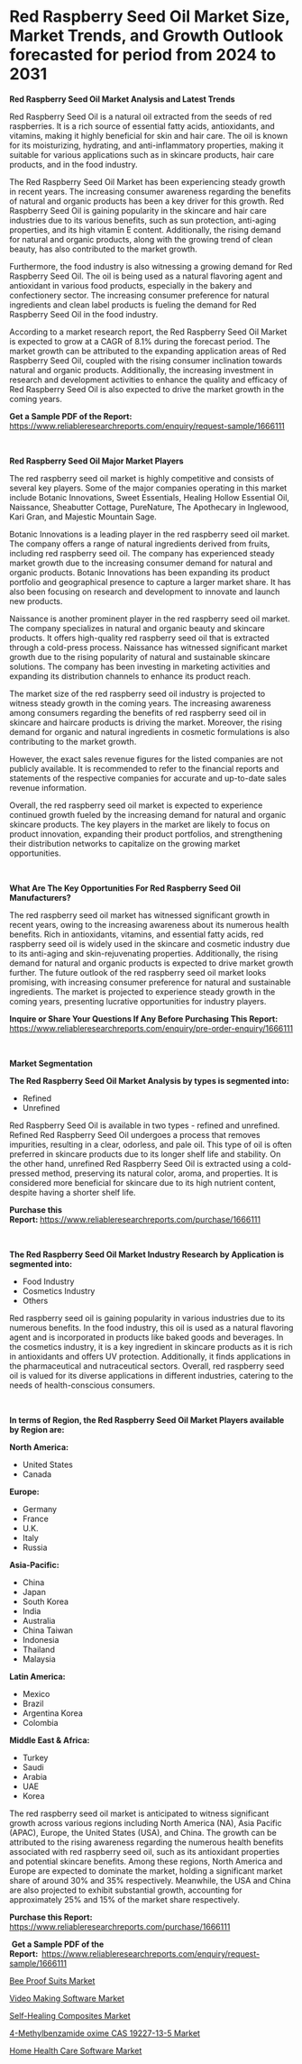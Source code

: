 <p><h1>Red Raspberry Seed Oil Market Size, Market Trends, and Growth Outlook forecasted for period from 2024 to 2031</h1></p><p><strong>Red Raspberry Seed Oil Market Analysis and Latest Trends</strong></p>
<p><p>Red Raspberry Seed Oil is a natural oil extracted from the seeds of red raspberries. It is a rich source of essential fatty acids, antioxidants, and vitamins, making it highly beneficial for skin and hair care. The oil is known for its moisturizing, hydrating, and anti-inflammatory properties, making it suitable for various applications such as in skincare products, hair care products, and in the food industry.</p><p>The Red Raspberry Seed Oil Market has been experiencing steady growth in recent years. The increasing consumer awareness regarding the benefits of natural and organic products has been a key driver for this growth. Red Raspberry Seed Oil is gaining popularity in the skincare and hair care industries due to its various benefits, such as sun protection, anti-aging properties, and its high vitamin E content. Additionally, the rising demand for natural and organic products, along with the growing trend of clean beauty, has also contributed to the market growth.</p><p>Furthermore, the food industry is also witnessing a growing demand for Red Raspberry Seed Oil. The oil is being used as a natural flavoring agent and antioxidant in various food products, especially in the bakery and confectionery sector. The increasing consumer preference for natural ingredients and clean label products is fueling the demand for Red Raspberry Seed Oil in the food industry.</p><p>According to a market research report, the Red Raspberry Seed Oil Market is expected to grow at a CAGR of 8.1% during the forecast period. The market growth can be attributed to the expanding application areas of Red Raspberry Seed Oil, coupled with the rising consumer inclination towards natural and organic products. Additionally, the increasing investment in research and development activities to enhance the quality and efficacy of Red Raspberry Seed Oil is also expected to drive the market growth in the coming years.</p></p>
<p><strong>Get a Sample PDF of the Report:&nbsp;</strong> <a href="https://www.reliableresearchreports.com/enquiry/request-sample/1666111">https://www.reliableresearchreports.com/enquiry/request-sample/1666111</a></p>
<p>&nbsp;</p>
<p><strong>Red Raspberry Seed Oil Major Market Players</strong></p>
<p><p>The red raspberry seed oil market is highly competitive and consists of several key players. Some of the major companies operating in this market include Botanic Innovations, Sweet Essentials, Healing Hollow Essential Oil, Naissance, Sheabutter Cottage, PureNature, The Apothecary in Inglewood, Kari Gran, and Majestic Mountain Sage.</p><p>Botanic Innovations is a leading player in the red raspberry seed oil market. The company offers a range of natural ingredients derived from fruits, including red raspberry seed oil. The company has experienced steady market growth due to the increasing consumer demand for natural and organic products. Botanic Innovations has been expanding its product portfolio and geographical presence to capture a larger market share. It has also been focusing on research and development to innovate and launch new products.</p><p>Naissance is another prominent player in the red raspberry seed oil market. The company specializes in natural and organic beauty and skincare products. It offers high-quality red raspberry seed oil that is extracted through a cold-press process. Naissance has witnessed significant market growth due to the rising popularity of natural and sustainable skincare solutions. The company has been investing in marketing activities and expanding its distribution channels to enhance its product reach.</p><p>The market size of the red raspberry seed oil industry is projected to witness steady growth in the coming years. The increasing awareness among consumers regarding the benefits of red raspberry seed oil in skincare and haircare products is driving the market. Moreover, the rising demand for organic and natural ingredients in cosmetic formulations is also contributing to the market growth.</p><p>However, the exact sales revenue figures for the listed companies are not publicly available. It is recommended to refer to the financial reports and statements of the respective companies for accurate and up-to-date sales revenue information.</p><p>Overall, the red raspberry seed oil market is expected to experience continued growth fueled by the increasing demand for natural and organic skincare products. The key players in the market are likely to focus on product innovation, expanding their product portfolios, and strengthening their distribution networks to capitalize on the growing market opportunities.</p></p>
<p>&nbsp;</p>
<p><strong>What Are The Key Opportunities For Red Raspberry Seed Oil Manufacturers?</strong></p>
<p><p>The red raspberry seed oil market has witnessed significant growth in recent years, owing to the increasing awareness about its numerous health benefits. Rich in antioxidants, vitamins, and essential fatty acids, red raspberry seed oil is widely used in the skincare and cosmetic industry due to its anti-aging and skin-rejuvenating properties. Additionally, the rising demand for natural and organic products is expected to drive market growth further. The future outlook of the red raspberry seed oil market looks promising, with increasing consumer preference for natural and sustainable ingredients. The market is projected to experience steady growth in the coming years, presenting lucrative opportunities for industry players.</p></p>
<p><strong>Inquire or Share Your Questions If Any Before Purchasing This Report:</strong> <a href="https://www.reliableresearchreports.com/enquiry/pre-order-enquiry/1666111">https://www.reliableresearchreports.com/enquiry/pre-order-enquiry/1666111</a></p>
<p>&nbsp;</p>
<p><strong>Market Segmentation</strong></p>
<p><strong>The Red Raspberry Seed Oil Market Analysis by types is segmented into:</strong></p>
<p><ul><li>Refined</li><li>Unrefined</li></ul></p>
<p><p>Red Raspberry Seed Oil is available in two types - refined and unrefined. Refined Red Raspberry Seed Oil undergoes a process that removes impurities, resulting in a clear, odorless, and pale oil. This type of oil is often preferred in skincare products due to its longer shelf life and stability. On the other hand, unrefined Red Raspberry Seed Oil is extracted using a cold-pressed method, preserving its natural color, aroma, and properties. It is considered more beneficial for skincare due to its high nutrient content, despite having a shorter shelf life.</p></p>
<p><strong>Purchase this Report:&nbsp;</strong><a href="https://www.reliableresearchreports.com/purchase/1666111">https://www.reliableresearchreports.com/purchase/1666111</a></p>
<p>&nbsp;</p>
<p><strong>The Red Raspberry Seed Oil Market Industry Research by Application is segmented into:</strong></p>
<p><ul><li>Food Industry</li><li>Cosmetics Industry</li><li>Others</li></ul></p>
<p><p>Red raspberry seed oil is gaining popularity in various industries due to its numerous benefits. In the food industry, this oil is used as a natural flavoring agent and is incorporated in products like baked goods and beverages. In the cosmetics industry, it is a key ingredient in skincare products as it is rich in antioxidants and offers UV protection. Additionally, it finds applications in the pharmaceutical and nutraceutical sectors. Overall, red raspberry seed oil is valued for its diverse applications in different industries, catering to the needs of health-conscious consumers.</p></p>
<p>&nbsp;</p>
<p><strong>In terms of Region, the Red Raspberry Seed Oil Market Players available by Region are:</strong></p>
<p>
    <p> <strong> North America: </strong>
        <ul>
            <li>United States</li>
            <li>Canada</li>
        </ul>
        </p> 
    <p> <strong> Europe: </strong>
        <ul>
            <li>Germany</li>
            <li>France</li>
            <li>U.K.</li>
            <li>Italy</li>
            <li>Russia</li>
        </ul>
        </p> 
    <p> <strong> Asia-Pacific: </strong>
        <ul>
            <li>China</li>
            <li>Japan</li>
            <li>South Korea</li>
            <li>India</li>
            <li>Australia</li>
            <li>China Taiwan</li>
            <li>Indonesia</li>
            <li>Thailand</li>
            <li>Malaysia</li>
        </ul>
        </p> 
    <p> <strong> Latin America: </strong>
        <ul>
            <li>Mexico</li>
            <li>Brazil</li>
            <li>Argentina Korea</li>
            <li>Colombia</li>
        </ul>
        </p> 
    <p> <strong> Middle East & Africa: </strong>
        <ul>
            <li>Turkey</li>
            <li>Saudi</li>
            <li>Arabia</li>
            <li>UAE</li>
            <li>Korea</li>
        </ul>
    </p>
    </p>
<p><p>The red raspberry seed oil market is anticipated to witness significant growth across various regions including North America (NA), Asia Pacific (APAC), Europe, the United States (USA), and China. The growth can be attributed to the rising awareness regarding the numerous health benefits associated with red raspberry seed oil, such as its antioxidant properties and potential skincare benefits. Among these regions, North America and Europe are expected to dominate the market, holding a significant market share of around 30% and 35% respectively. Meanwhile, the USA and China are also projected to exhibit substantial growth, accounting for approximately 25% and 15% of the market share respectively.</p></p>
<p><strong>Purchase this Report: </strong><a href="https://www.reliableresearchreports.com/purchase/1666111">https://www.reliableresearchreports.com/purchase/1666111</a></p>
<p>&nbsp;<strong>Get a Sample PDF of the Report:&nbsp;&nbsp;</strong><a href="https://www.reliableresearchreports.com/enquiry/request-sample/1666111">https://www.reliableresearchreports.com/enquiry/request-sample/1666111</a></p>
<p><strong></strong></p>
<p><p><a href="https://www.linkedin.com/pulse/bee-proof-suits-market-size-growth-segmentation-regional-country-i4fbe?trackingId=zEv%2FYM2lRAqzg017cQrvug%3D%3D">Bee Proof Suits Market</a></p><p><a href="https://github.com/rahu1502/Market-Research-Report-List-2/blob/main/video-making-software-market.md">Video Making Software Market</a></p><p><a href="https://issuu.com/reportprime-2/docs/self-healing-composites-market-size-2030.pptx">Self-Healing Composites Market</a></p><p><a href="https://issuu.com/reportprime-2/docs/4-methylbenzamide-oxime-cas-19227-13-5-market-size">4-Methylbenzamide oxime CAS 19227-13-5 Market</a></p><p><a href="https://github.com/rahu1505/Market-Research-Report-List-2/blob/main/home-health-care-software-market.md">Home Health Care Software Market</a></p></p>
